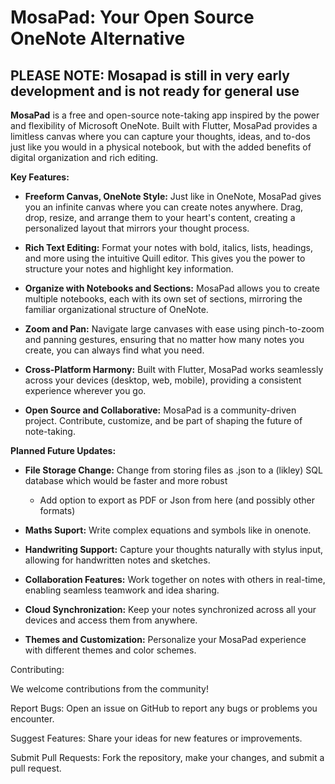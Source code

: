 # MosaPad: Your Open Source OneNote Alternative

## PLEASE NOTE: Mosapad is still in very early development and is not ready for general use

**MosaPad** is a free and open-source note-taking app inspired by the power and flexibility of Microsoft OneNote. Built with Flutter, MosaPad provides a limitless canvas where you can capture your thoughts, ideas, and to-dos just like you would in a physical notebook, but with the added benefits of digital organization and rich editing.

**Key Features:**

* **Freeform Canvas, OneNote Style:** Just like in OneNote, MosaPad gives you an infinite canvas where you can create notes anywhere. Drag, drop, resize, and arrange them to your heart's content, creating a personalized layout that mirrors your thought process.

* **Rich Text Editing:** Format your notes with bold, italics, lists, headings, and more using the intuitive Quill editor. This gives you the power to structure your notes and highlight key information.

* **Organize with Notebooks and Sections:** MosaPad allows you to create multiple notebooks, each with its own set of sections, mirroring the familiar organizational structure of OneNote.

* **Zoom and Pan:** Navigate large canvases with ease using pinch-to-zoom and panning gestures, ensuring that no matter how many notes you create, you can always find what you need.

* **Cross-Platform Harmony:** Built with Flutter, MosaPad works seamlessly across your devices (desktop, web, mobile), providing a consistent experience wherever you go.

* **Open Source and Collaborative:** MosaPad is a community-driven project. Contribute, customize, and be part of shaping the future of note-taking.

**Planned Future Updates:**

* **File Storage Change:** Change from storing files as .json to a (likley) SQL database which would be faster and more robust
    * Add option to export as PDF or Json from here (and possibly other formats)

* **Maths Suport:** Write complex equations and symbols like in onenote.

* **Handwriting Support:** Capture your thoughts naturally with stylus input, allowing for handwritten notes and sketches.

* **Collaboration Features:** Work together on notes with others in real-time, enabling seamless teamwork and idea sharing.

* **Cloud Synchronization:** Keep your notes synchronized across all your devices and access them from anywhere.

* **Themes and Customization:** Personalize your MosaPad experience with different themes and color schemes.

Contributing:

We welcome contributions from the community!

Report Bugs: Open an issue on GitHub to report any bugs or problems you encounter.

Suggest Features: Share your ideas for new features or improvements.

Submit Pull Requests: Fork the repository, make your changes, and submit a pull request.